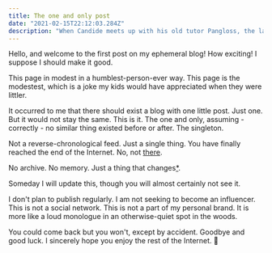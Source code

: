 ```yaml
---
title: The one and only post
date: "2021-02-15T22:12:03.284Z"
description: "When Candide meets up with his old tutor Pangloss, the latter is in a pitiable condition."
---
```


Hello, and welcome to the first post on my ephemeral blog!  How exciting! I suppose I should make it good. 

This page in modest in a humblest-person-ever way. This page is the modestest, which is a joke my kids would have appreciated when they were littler.

It occurred to me that there should exist a blog with one little post. Just one. But it would not stay the same. This is it. The one and only, assuming - correctly - no similar thing existed before or after. The singleton.

Not a reverse-chronological feed. Just a single thing. You have finally reached the end of the Internet. No, not [there](http://hmpg.net/ "there"). 

No archive. No memory. Just a thing that changes[*](https://ephemerablog.vercel.app/rss.xml). 

Someday I will update this, though you will almost certainly not see it.

I don't plan to publish regularly. I am not seeking to become an influencer. This is not a social network. This is not a part of my personal brand. It is more like a loud monologue in an otherwise-quiet spot in the woods.

 You could come back but you won't, except by accident. Goodbye and good luck. I sincerely hope you enjoy the rest of the Internet. 👋

